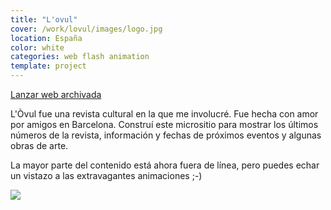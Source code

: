 ```yaml
---
title: "L'ovul"
cover: /work/lovul/images/logo.jpg
location: España
color: white
categories: web flash animation
template: project
---
```


<p class="align-center">
<a class="btn external" role="button" href="http://work.joanmira.com/webs/lovul/" target="_blank">Lanzar web archivada</a>
</p>

L'Òvul fue una revista cultural en la que me involucré. Fue hecha con amor por amigos en Barcelona. Construí este micrositio para mostrar los últimos números de la revista, información y fechas de próximos eventos y algunas obras de arte.

La mayor parte del contenido está ahora fuera de línea, pero puedes echar un vistazo a las extravagantes animaciones ;-)

![](/work/lovul/images/1.png)
